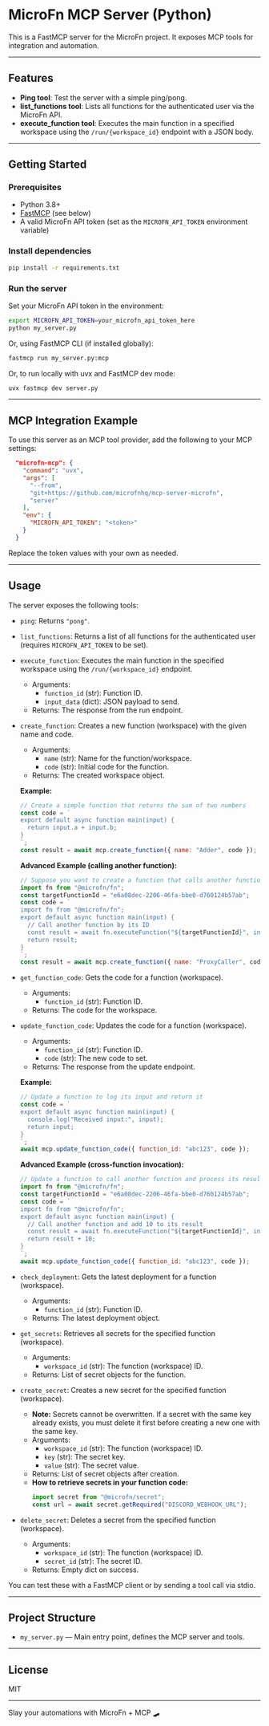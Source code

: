 # MicroFn MCP Server (Python)

This is a FastMCP server for the MicroFn project. It exposes MCP tools for integration and automation.

---

## Features

- **Ping tool**: Test the server with a simple ping/pong.
- **list_functions tool**: Lists all functions for the authenticated user via the MicroFn API.
- **execute_function tool**: Executes the main function in a specified workspace using the `/run/{workspace_id}` endpoint with a JSON body.

---

## Getting Started

### Prerequisites

- Python 3.8+
- [FastMCP](https://gofastmcp.com/) (see below)
- A valid MicroFn API token (set as the `MICROFN_API_TOKEN` environment variable)

### Install dependencies

```sh
pip install -r requirements.txt
```

### Run the server

Set your MicroFn API token in the environment:

```sh
export MICROFN_API_TOKEN=your_microfn_api_token_here
python my_server.py
```

Or, using FastMCP CLI (if installed globally):

```sh
fastmcp run my_server.py:mcp
```

Or, to run locally with uvx and FastMCP dev mode:

```sh
uvx fastmcp dev server.py
```

---

## MCP Integration Example

To use this server as an MCP tool provider, add the following to your MCP settings:

```json
  "microfn-mcp": {
    "command": "uvx",
    "args": [
      "--from",
      "git+https://github.com/microfnhq/mcp-server-microfn",
      "server"
    ],
    "env": {
      "MICROFN_API_TOKEN": "<token>"
    }
  }
```

Replace the token values with your own as needed.

---

## Usage

The server exposes the following tools:

- `ping`: Returns `"pong"`.
- `list_functions`: Returns a list of all functions for the authenticated user (requires `MICROFN_API_TOKEN` to be set).
- `execute_function`: Executes the main function in the specified workspace using the `/run/{workspace_id}` endpoint.

  - Arguments:
    - `function_id` (str): Function ID.
    - `input_data` (dict): JSON payload to send.
  - Returns: The response from the run endpoint.

- `create_function`: Creates a new function (workspace) with the given name and code.

  - Arguments:
    - `name` (str): Name for the function/workspace.
    - `code` (str): Initial code for the function.
  - Returns: The created workspace object.

  **Example:**
  ```js
  // Create a simple function that returns the sum of two numbers
  const code = `
  export default async function main(input) {
    return input.a + input.b;
  }
  `;
  const result = await mcp.create_function({ name: "Adder", code });
  ```

  **Advanced Example (calling another function):**
  ```js
  // Suppose you want to create a function that calls another function by ID
  import fn from "@microfn/fn";
  const targetFunctionId = "e6a08dec-2206-46fa-bbe0-d760124b57ab";
  const code = `
  import fn from "@microfn/fn";
  export default async function main(input) {
    // Call another function by its ID
    const result = await fn.executeFunction("${targetFunctionId}", input);
    return result;
  }
  `;
  const result = await mcp.create_function({ name: "ProxyCaller", code });
  ```

- `get_function_code`: Gets the code for a function (workspace).

  - Arguments:
    - `function_id` (str): Function ID.
  - Returns: The code for the workspace.

- `update_function_code`: Updates the code for a function (workspace).

  - Arguments:
    - `function_id` (str): Function ID.
    - `code` (str): The new code to set.
  - Returns: The response from the update endpoint.

  **Example:**
  ```js
  // Update a function to log its input and return it
  const code = `
  export default async function main(input) {
    console.log("Received input:", input);
    return input;
  }
  `;
  await mcp.update_function_code({ function_id: "abc123", code });
  ```

  **Advanced Example (cross-function invocation):**
  ```js
  // Update a function to call another function and process its result
  import fn from "@microfn/fn";
  const targetFunctionId = "e6a08dec-2206-46fa-bbe0-d760124b57ab";
  const code = `
  import fn from "@microfn/fn";
  export default async function main(input) {
    // Call another function and add 10 to its result
    const result = await fn.executeFunction("${targetFunctionId}", input);
    return result + 10;
  }
  `;
  await mcp.update_function_code({ function_id: "abc123", code });
  ```

- `check_deployment`: Gets the latest deployment for a function (workspace).
  - Arguments:
    - `function_id` (str): Function ID.
  - Returns: The latest deployment object.

- `get_secrets`: Retrieves all secrets for the specified function (workspace).
  - Arguments:
    - `workspace_id` (str): The function (workspace) ID.
  - Returns: List of secret objects for the function.

- `create_secret`: Creates a new secret for the specified function (workspace).
  - **Note:** Secrets cannot be overwritten. If a secret with the same key already exists, you must delete it first before creating a new one with the same key.
  - Arguments:
    - `workspace_id` (str): The function (workspace) ID.
    - `key` (str): The secret key.
    - `value` (str): The secret value.
  - Returns: List of secret objects after creation.
  - **How to retrieve secrets in your function code:**
    ```js
    import secret from "@microfn/secret";
    const url = await secret.getRequired("DISCORD_WEBHOOK_URL");
    ```

- `delete_secret`: Deletes a secret from the specified function (workspace).
  - Arguments:
    - `workspace_id` (str): The function (workspace) ID.
    - `secret_id` (str): The secret ID.
  - Returns: Empty dict on success.

You can test these with a FastMCP client or by sending a tool call via stdio.

---

## Project Structure

- `my_server.py` — Main entry point, defines the MCP server and tools.

---

## License

MIT

---

Slay your automations with MicroFn + MCP 🛹

